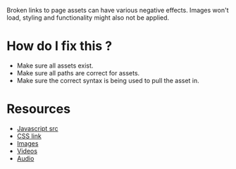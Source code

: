 Broken links to page assets can have various negative effects. Images won't load, styling and functionality might also not be applied.

# How do I fix this ?

* Make sure all assets exist.
* Make sure all paths are correct for assets.
* Make sure the correct syntax is being used to pull the asset in.

# Resources

* [Javascript src](http://www.w3schools.com/js/js_whereto.asp)
* [CSS link](http://www.w3schools.com/css/css_howto.asp)
* [Images](http://www.w3schools.com/html/html_images.asp)
* [Videos](http://www.w3schools.com/html/html5_video.asp)
* [Audio](http://www.w3schools.com/html/html5_audio.asp)
